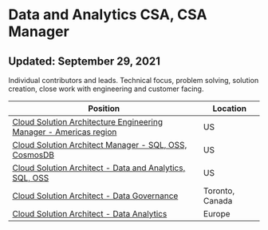 # Data and Analytics CSA, CSA Manager
## Updated: September 29, 2021 

Individual contributors and leads. Technical focus, problem solving, solution creation, close work with engineering and customer facing. 

Position | Location
-------- | --------
[Cloud Solution Architecture Engineering Manager - Americas region](https://careers.microsoft.com/us/en/job/1141049/Cloud-Solution-Architecture-Engineering-Manager-US) | US
[Cloud Solution Architect Manager - SQL, OSS, CosmosDB](https://careers.microsoft.com/us/en/job/1042661/Cloud-Solution-Architect-Manager-SQL-OSS-Cosmos-DB) | US
[Cloud Solution Architect - Data and Analytics, SQL, OSS](https://careers.microsoft.com/us/en/job/1028143/Cloud-Solution-Architect-Data-Analytics) | US
[Cloud Solution Architect - Data Governance](https://careers.microsoft.com/us/en/job/1055413/Cloud-Solution-Architect-Data-Governance) | Toronto, Canada
[Cloud Solution Architect - Data Analytics](https://careers.microsoft.com/us/en/job/1171381/Cloud-Solution-Architect-Data-Analytics) | Europe
